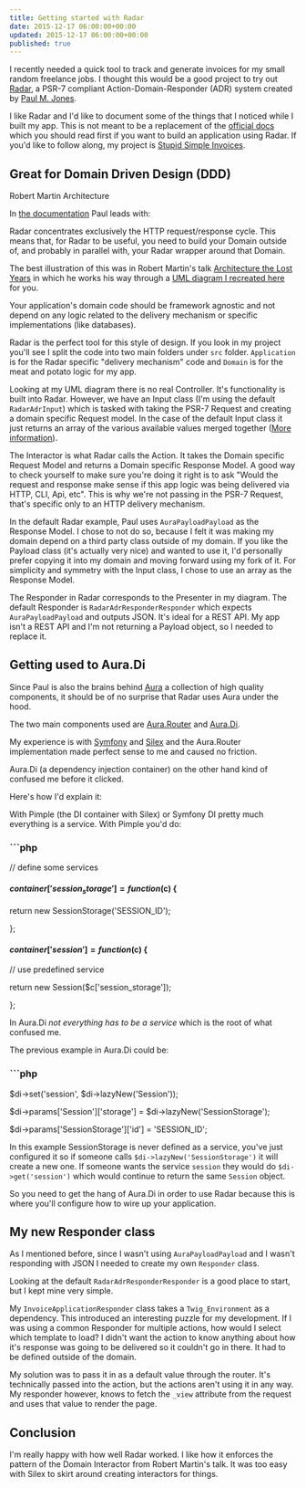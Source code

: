 ```yaml
---
title: Getting started with Radar
date: 2015-12-17 06:00:00+00:00
updated: 2015-12-17 06:00:00+00:00
published: true
---
```


I recently needed a quick tool to track and generate invoices for my small random freelance jobs. I thought this would be a good project to try out [Radar](https://github.com/radarphp/Radar.Project), a PSR-7 compliant Action-Domain-Responder (ADR) system created by [Paul M. Jones](http://paul-m-jones.com/posts/label/radar/).

I like Radar and I'd like to document some of the things that I noticed while I built my app. This is not meant to be a replacement of the [official docs](https://github.com/radarphp/Radar.Project/blob/1.x/docs/index.md) which you should read first if you want to build an application using Radar. If you'd like to follow along, my project is [Stupid Simple Invoices](https://github.com/andrewshell/invoice/tree/0.0.1).

## Great for Domain Driven Design (DDD)

Robert Martin Architecture

In [the documentation](https://github.com/radarphp/Radar.Project/blob/1.x/docs/domain.md) Paul leads with:

Radar concentrates exclusively the HTTP request/response cycle. This means that, for Radar to be useful, you need to build your Domain outside of, and probably in parallel with, your Radar wrapper around that Domain.

The best illustration of this was in Robert Martin's talk [Architecture the Lost Years](https://www.youtube.com/watch?v=WpkDN78P884) in which he works his way through a [UML diagram I recreated here](/uploads/2015/12/architecture-uml.pdf) for you.

Your application's domain code should be framework agnostic and not depend on any logic related to the delivery mechanism or specific implementations (like databases).

Radar is the perfect tool for this style of design. If you look in my project you'll see I split the code into two main folders under `src` folder. `Application` is for the Radar specific "delivery mechanism" code and `Domain` is for the meat and potato logic for my app.

Looking at my UML diagram there is no real Controller. It's functionality is built into Radar. However, we have an Input class (I'm using the default `RadarAdrInput`) which is tasked with taking the PSR-7 Request and creating a domain specific Request model. In the case of the default Input class it just returns an array of the various available values merged together ([More information](https://github.com/radarphp/Radar.Project/blob/1.x/docs/routing.md#manually-specifying-a-custom-input-class)).

The Interactor is what Radar calls the Action. It takes the Domain specific Request Model and returns a Domain specific Response Model. A good way to check yourself to make sure you're doing it right is to ask "Would the request and response make sense if this app logic was being delivered via HTTP, CLI, Api, etc". This is why we're not passing in the PSR-7 Request, that's specific only to an HTTP delivery mechanism.

In the default Radar example, Paul uses `AuraPayloadPayload` as the Response Model. I chose to not do so, because I felt it was making my domain depend on a third party class outside of my domain. If you like the Payload class (it's actually very nice) and wanted to use it, I'd personally prefer copying it into my domain and moving forward using my fork of it. For simplicity and symmetry with the Input class, I chose to use an array as the Response Model.

The Responder in Radar corresponds to the Presenter in my diagram. The default Responder is `RadarAdrResponderResponder` which expects `AuraPayloadPayload` and outputs JSON. It's ideal for a REST API. My app isn't a REST API and I'm not returning a Payload object, so I needed to replace it.

## Getting used to Aura.Di

Since Paul is also the brains behind [Aura](http://auraphp.com/) a collection of high quality components, it should be of no surprise that Radar uses Aura under the hood.

The two main components used are [Aura.Router](https://github.com/auraphp/Aura.Router/tree/3.x) and [Aura.Di](https://github.com/auraphp/Aura.Di/tree/3.x).

My experience is with [Symfony](https://symfony.com/) and [Silex](http://silex.sensiolabs.org/) and the Aura.Router implementation made perfect sense to me and caused no friction.

Aura.Di (a dependency injection container) on the other hand kind of confused me before it clicked.

Here's how I'd explain it:

With Pimple (the DI container with Silex) or Symfony DI pretty much everything is a service. With Pimple you'd do:

### ```php

// define some services

#### $container['session_storage'] = function ($c) {

return new SessionStorage('SESSION_ID');

};

#### $container['session'] = function ($c) {

// use predefined service

return new Session($c['session_storage']);

};

In Aura.Di _not everything has to be a service_ which is the root of what confused me.

The previous example in Aura.Di could be:

### ```php

$di->set('session', $di->lazyNew('Session'));

$di->params['Session']['storage'] = $di->lazyNew('SessionStorage');

$di->params['SessionStorage']['id'] = 'SESSION_ID';

In this example SessionStorage is never defined as a service, you've just configured it so if someone calls `$di->lazyNew('SessionStorage')` it will create a new one. If someone wants the service `session` they would do `$di->get('session')` which would continue to return the same `Session` object.

So you need to get the hang of Aura.Di in order to use Radar because this is where you'll configure how to wire up your application.

## My new Responder class

As I mentioned before, since I wasn't using `AuraPayloadPayload` and I wasn't responding with JSON I needed to create my own `Responder` class.

Looking at the default `RadarAdrResponderResponder` is a good place to start, but I kept mine very simple.

My `InvoiceApplicationResponder` class takes a `Twig_Environment` as a dependency. This introduced an interesting puzzle for my development. If I was using a common Responder for multiple actions, how would I select which template to load? I didn't want the action to know anything about how it's response was going to be delivered so it couldn't go in there. It had to be defined outside of the domain.

My solution was to pass it in as a default value through the router. It's technically passed into the action, but the actions aren't using it in any way. My responder however, knows to fetch the `_view` attribute from the request and uses that value to render the page.

## Conclusion

I'm really happy with how well Radar worked. I like how it enforces the pattern of the Domain Interactor from Robert Martin's talk. It was too easy with Silex to skirt around creating interactors for things.

